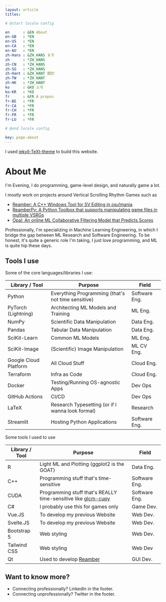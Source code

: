 ```yaml
---
layout: article
titles:

# @start locale config

en      : &EN About
en-GB   : *EN
en-US   : *EN
en-CA   : *EN
en-AU   : *EN
zh-Hans : &ZH_HANS 关于
zh      : *ZH_HANS
zh-CN   : *ZH_HANS
zh-SG   : *ZH_HANS
zh-Hant : &ZH_HANT 關於
zh-TW   : *ZH_HANT
zh-HK   : *ZH_HANT
ko      : &KO 소개
ko-KR   : *KO
fr      : &FR À propos
fr-BE   : *FR
fr-CA   : *FR
fr-CH   : *FR
fr-FR   : *FR
fr-LU   : *FR

# @end locale config

key: page-about
---
```


I used [jekyll-TeXt-theme](https://github.com/kitian616/jekyll-TeXt-theme/) to
build this website.

# About Me

I'm Evening, I do programming, game-level design, and naturally game a lot.

I mostly work on projects around Vertical Scrolling Rhythm Games such as

- [Reamber: A C++ Windows Tool for SV Editing in osu!mania](https://github.com/Eve-ning/reamber)
- [ReamberPy: A Python Toolbox that supports manipulating game files in multiple VSRGs](https://github.com/Eve-ning/reamberpy)
- [Opal: An online ML Collaborative Filtering Model that Predicts Scores](https://github.com/Eve-ning/opal)

Professionally, I'm specializing in Machine Learning Engineering, in which I
bridge the gap between ML Research and Software Engineering. To be honest, it's
quite a generic role I'm taking, I just love programming, and ML is quite hip
these days.


## Tools I use

Some of the core languages/libraries I use:

| Library / Tool        | Purpose                                            | Field         |
|-----------------------|----------------------------------------------------|---------------|
| Python                | Everything Programming (that's not time sensitive) | Software Eng. |
| PyTorch (Lightning)   | Architecting ML Models and Training                | ML Eng.       |
| NumPy                 | Scientific Data Manipulation                       | Data Eng.     |
| Pandas                | Tabular Data Manipulation                          | Data Eng.     |
| SciKit-Learn          | Common ML Models                                   | ML Eng.       |
| SciKit-Image          | (Scientific) Image Manipulation                    | ML CV Eng.    |
| Google Cloud Platform | All Cloud Stuff                                    | Cloud Eng.    |
| Terraform             | Infra as Code                                      | Cloud Eng.    |
| Docker                | Testing/Running OS-agnostic Apps                   | Dev Ops       |
| GitHub Actions        | CI/CD                                              | Dev Ops       |
| LaTeX                 | Research Typesetting (or if I wanna look formal)   | Research      |
| Streamlit             | Hosting Python Applications                        | Software Eng. |

Some tools I used to use

| Library / Tool | Purpose                                                                                                | Field         |
|----------------|--------------------------------------------------------------------------------------------------------|---------------|
| R              | Light ML and Plotting (ggplot2 is the GOAT)                                                            | Data Eng.     |
| C++            | Programming stuff that's time-sensitive                                                                | Software Eng. |
| CUDA           | Programming stuff that's REALLY time-sensitive like [glcm-cupy](https://github.com/Eve-ning/glcm-cupy) | Software Eng. |
| C#             | I probably use this for games only                                                                     | Game Dev.     |
| Vue.JS         | To develop my previous Website                                                                         | Web Dev.      |
| Svelte.JS      | To develop my previous Website                                                                         | Web Dev.      |
| Bootstrap 5    | Web styling                                                                                            | Web Dev.      |
| Tailwind CSS   | Web styling                                                                                            | Web Dev       |
| Qt             | Used to develop [Reamber](https://github.com/Eve-ning/reamber)                                         | GUI Dev.      |

## Want to know more?

- Connecting professionally? LinkedIn in the footer.
- Connecting unprofessionally? Twitter in the footer.
